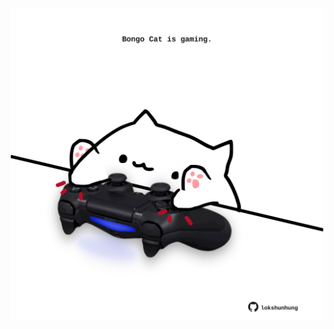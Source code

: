 <!-- built at 09/07/2024, 03:05:04 UTC -->
<p align="center">
  <img width="500" height="500" src="./ReadmeImage.svg">
</p>
